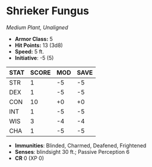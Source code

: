 # Shrieker Fungus

*Medium Plant, Unaligned*

- **Armor Class:** 5
- **Hit Points:** 13 (3d8)
- **Speed:** 5 ft.
- **Initiative**: -5 (5)

|STAT|SCORE|MOD|SAVE|
| --- | --- | --- | ---- |
| STR | 1 | -5 | -5 |
| DEX | 1 | -5 | -5 |
| CON | 10 | +0 | +0 |
| INT | 1 | -5 | -5 |
| WIS | 3 | -4 | -4 |
| CHA | 1 | -5 | -5 |

- **Immunities**: Blinded, Charmed, Deafened, Frightened
- **Senses**: blindsight 30 ft.; Passive Perception 6
- **CR** 0 (XP 0)
